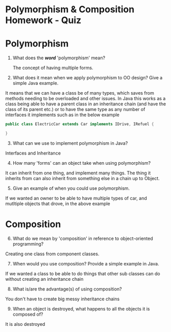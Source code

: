 # Polymorphism & Composition Homework - Quiz

# Polymorphism

1. What does the ___word___ 'polymorphism' mean?

    The concept of having multiple forms.

2. What does it mean when we apply polymorphism to OO design? Give a simple Java example.

It means that we can have a class be of many types, which saves from methods needing to be overloaded and other issues. In Java this works as a class being able to have a parent class in an inheritance chain (and have the class of its parent etc.) or to have the same type as any number of interfaces it implements such as in the below example

```java
public class ElectricCar extends Car implements IDrive, IRefuel {

} 


```



3. What can we use to implement polymorphism in Java?

Interfaces and Inheritance

4. How many 'forms' can an object take when using polymorphism?

It can inherit from one thing, and implement many things. The thing it inherits from can also inherit from something else in a chain up to Object.

5. Give an example of when you could use polymorphism.

If we wanted an owner to be able to have multiple types of car, and mutltiple objects that drove, in the above example


# Composition

6. What do we mean by 'composition' in reference to object-oriented programming?

Creating one class from component classes.

7. When would you use composition? Provide a simple example in Java.

If we wanted a class to be able to do things that other sub classes can do without creating an inheritance chain

8. What is/are the advantage(s) of using composition?

You don't have to create big messy inheritance chains

9. When an object is destroyed, what happens to all the objects it is composed of?

It is also destroyed